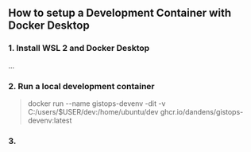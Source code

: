 ## How to setup a Development Container with Docker Desktop

### 1. Install WSL 2 and Docker Desktop
...

### 2. Run a local development container 
> docker run --name gistops-devenv -dit -v C:/users/$USER/dev:/home/ubuntu/dev ghcr.io/dandens/gistops-devenv:latest

### 3. 